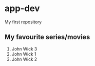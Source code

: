 # app-dev
My first repository

## My favourite series/movies

1. John Wick 3
2. John Wick 1
3. John Wick 2
